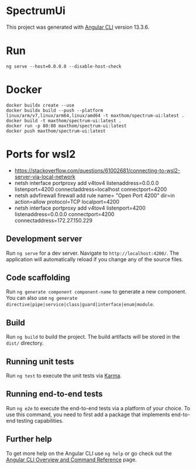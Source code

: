 # SpectrumUi

This project was generated with [Angular CLI](https://github.com/angular/angular-cli) version 13.3.6.

# Run
```
ng serve --host=0.0.0.0 --disable-host-check
```

# Docker
```
docker buildx create --use
docker buildx build --push --platform linux/arm/v7,linux/arm64,linux/amd64 -t maxthom/spectrum-ui:latest .
docker build -t maxthom/spectrum-ui:latest .
docker run -p 80:80 maxthom/spectrum-ui:latest
docker push maxthom/spectrum-ui:latest
```

# Ports for wsl2
- https://stackoverflow.com/questions/61002681/connecting-to-wsl2-server-via-local-network
- netsh interface portproxy add v4tov4 listenaddress=0.0.0.0 listenport=4200 connectaddress=localhost connectport=4200
- netsh advfirewall firewall add rule name= "Open Port 4200" dir=in action=allow protocol=TCP localport=4200
- netsh interface portproxy add v4tov4 listenport=4200 listenaddress=0.0.0.0 connectport=4200 connectaddress=172.27.150.229

## Development server

Run `ng serve` for a dev server. Navigate to `http://localhost:4200/`. The application will automatically reload if you change any of the source files.

## Code scaffolding

Run `ng generate component component-name` to generate a new component. You can also use `ng generate directive|pipe|service|class|guard|interface|enum|module`.

## Build

Run `ng build` to build the project. The build artifacts will be stored in the `dist/` directory.

## Running unit tests

Run `ng test` to execute the unit tests via [Karma](https://karma-runner.github.io).

## Running end-to-end tests

Run `ng e2e` to execute the end-to-end tests via a platform of your choice. To use this command, you need to first add a package that implements end-to-end testing capabilities.

## Further help

To get more help on the Angular CLI use `ng help` or go check out the [Angular CLI Overview and Command Reference](https://angular.io/cli) page.
